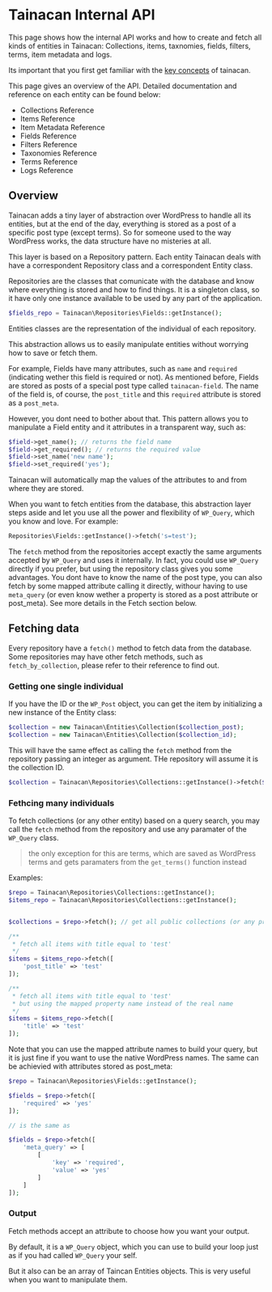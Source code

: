 # Tainacan Internal API

This page shows how the internal API works and how to create and fetch all kinds of entities in Tainacan: Collections, items, taxnomies, fields, filters, terms, item metadata and logs.

Its important that you first get familiar with the [key concepts](key-concepts.md) of tainacan. 

This page gives an overview of the API. Detailed documentation and reference on each entity can be found below:

* Collections Reference
* Items Reference
* Item Metadata Reference
* Fields Reference
* Filters Reference
* Taxonomies Reference
* Terms Reference
* Logs Reference

## Overview

Tainacan adds a tiny layer of abstraction over WordPress to handle all its entities, but at the end of the day, everything is stored as a post of a specific post type (except terms). So for someone used to the way WordPress works, the data structure have no misteries at all.

This layer is based on a Repository pattern. Each entity Tainacan deals with have a correspondent Repository class and a correspondent Entity class.

Repositories are the classes that comunicate with the database and know where everything is stored and how to find things. It is a singleton class, so it have only one instance available to be used by any part of the application.

```PHP
$fields_repo = Tainacan\Repositories\Fields::getInstance();
```
Entities classes are the representation of the individual of each repository. 

This abstraction allows us to easily manipulate entities without worrying how to save or fetch them.

For example, Fields have many attributes, such as `name` and `required` (indicating wether this field is required or not). As mentioned before, Fields are stored as posts of a special post type called `tainacan-field`. The name of the field is, of course, the `post_title` and this `required` attribute is stored as a `post_meta`.

However, you dont need to bother about that. This pattern allows you to manipulate a Field entity and it attributes in a transparent way, such as:

```PHP
$field->get_name(); // returns the field name
$field->get_required(); // returns the required value 
$field->set_name('new name');
$field->set_required('yes');
```

Tainacan will automatically map the values of the attributes to and from where they are stored.

When you want to fetch entities from the database, this abstraction layer steps aside and let you use all the power and flexibility of `WP_Query`, which you know and love. For example:

```PHP
Repositories\Fields::getInstance()->fetch('s=test');
```

The `fetch` method from the repositories accept exactly the same arguments accepted by `WP_Query` and uses it internally. In fact, you could use `WP_Query` directly if you prefer, but using the repository class gives you some advantages. You dont have to know the name of the post type, you can also fetch by some mapped attribute calling it directly, withour having to use `meta_query` (or even know wether a property is stored as a post attribute or post_meta). See more details in the Fetch section below.


## Fetching data

Every repository have a `fetch()` method to fetch data from the database. Some repositories may have other fetch methods, such as `fetch_by_collection`, please refer to their reference to find out.

### Getting one single individual

If you have the ID or the `WP_Post` object, you can get the item by initializing a new instance of the Entity class:

```PHP
$collection = new Tainacan\Entities\Collection($collection_post);
$collection = new Tainacan\Entities\Collection($collection_id);
```

This will have the same effect as calling the `fetch` method from the repository passing an integer as argument. THe repository will assume it is the collection ID.

```PHP
$collection = Tainacan\Repositories\Collections::getInstance()->fetch($collection_id);
```

### Fethcing many individuals

To fetch collections (or any other entity) based on a query search, you may call the `fetch` method from the repository and use any paramater of the `WP_Query` class.

> the only exception for this are terms, which are saved as WordPress terms and gets paramaters from the `get_terms()` function instead

Examples:

```PHP
$repo = Tainacan\Repositories\Collections::getInstance();
$items_repo = Tainacan\Repositories\Collections::getInstance();


$collections = $repo->fetch(); // get all public collections (or any private collections current user can view. It works exactly the same way WP_Query)

/**
 * fetch all items with title equal to 'test'
 */
$items = $items_repo->fetch([
	'post_title' => 'test'
]);

/**
 * fetch all items with title equal to 'test'
 * but using the mapped property name instead of the real name
 */
$items = $items_repo->fetch([
	'title' => 'test'
]);

```

Note that you can use the mapped attribute names to build your query, but it is just fine if you want to use the native WordPress names. The same can be achievied with attributes stored as post_meta:

```PHP
$repo = Tainacan\Repositories\Fields::getInstance();

$fields = $repo->fetch([
	'required' => 'yes'
]);

// is the same as

$fields = $repo->fetch([
	'meta_query' => [
		[
			'key' => 'required',
			'value' => 'yes'
		]
	]
]);
```

### Output

Fetch methods accept an attribute to choose how you want your output.

By default, it is a `WP_Query` object, which you can use to build your loop just as if you had called `WP_Query` your self.

But it also can be an array of Taincan Entities objects. This is very useful when you want to manipulate them.

